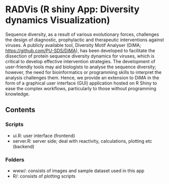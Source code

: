 # RADVis (R shiny App: Diversity dynamics Visualization)
Sequence diversity, as a result of various evolutionary forces, challenges the design of diagnostic, prophylactic and therapeutic interventions against viruses. A publicly available tool, Diversity Motif Analyser (DiMA; https://github.com/PU-SDS/DiMA), has been developed to facilitate the dissection of protein sequence diversity dynamics for viruses, which is critical to develop effective intervention strategies. The development of user-friendly tools may aid biologists to analyse the sequence diversity; however, the need for bioinformatics or programming skills to interpret the analysis challenges them. Hence, we provide an extension to DiMA in the form of a graphical user interface (GUI) application hosted on R Shiny to ease the complex workflows, particularly to those without programming knowledge.

## Contents
### Scripts
- ui.R: user interface (frontend)
- server.R: server side; deal with reactivity, calculations, plotting etc (backend)

### Folders
- www/: consists of images and sample dataset used in this app
- R/: consists of plotting scripts
